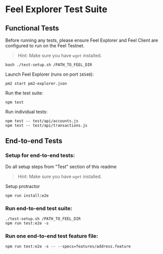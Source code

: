 # Feel Explorer Test Suite

## Functional Tests

Before running any tests, please ensure Feel Explorer and Feel Client are configured to run on the Feel Testnet.

> Hint: Make sure you have `wget` installed.

```
bash ./test-setup.sh /PATH_TO_FEEL_DIR
```

Launch Feel Explorer (runs on port `16540`):

```
pm2 start pm2-explorer.json
```

Run the test suite:

```
npm test
```

Run individual tests:

```
npm test -- test/api/accounts.js
npm test -- test/api/transactions.js
```

## End-to-end Tests

### Setup for end-to-end tests:

Do all setup steps from "Test" section of this readme

> Hint: Make sure you have `wget` installed.

Setup protractor

```
npm run install:e2e
```

### Run end-to-end test suite:

```
./test-setup.sh /PATH_TO_FEEL_DIR
npm run test:e2e -s
```

### Run one end-to-end test feature file:

```
npm run test:e2e -s -- --specs=features/address.feature
```